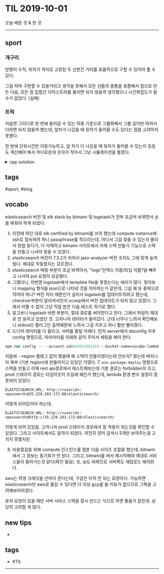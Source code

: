 # TIL 2019-10-01

오늘 배운 것 & 한 것

--------------------------

## sport

### 개구리

방향이 수직, 위치가 격자로 고정된 두 선분간 거리를 효율적으로 구할 수 있어야 풀 수 있다.

그걸 차마 구현할 수 있을거라고 생각을 못해서 모든 선들의 몸통을 포함해서 점으로 만든 다음, 모든 점 집합간 다익스트라를 돌리면 되지 않을까 생각했으나 시간복잡도가 될 수가 없었다. (실패)



### 트럭

처음엔 그리디로 한 번에 들어갈 수 있는 하중 기준으로 그룹화해서 그룹 길이만 따져서 더하면 되지 않을까 했는데, 앞차가 나갔을 때 뒷차가 들어올 수도 있다는 점을 고려하지 못했다. 

한 번에 단위시간만 이동가능하고, 앞 차가 다 나갔을 때 뒷차가 들어올 수 있는지 등등도 계산해야 해서 까다로운데 숫자가 작아서 그냥 시뮬레이션을 돌렸다.

<details><summary>cpp solution</summary>

```cpp

const int MaxN=1010;
int arr[MaxN];
int bridge[101];
void solve()
{
    // https://www.acmicpc.net/problem/13327
    // https://www.acmicpc.net/problem/13335
    // https://www.acmicpc.net/problem/13332

    // 길이 W, 최대 하중 L, ai 트럭무게, 한번에 단위시간만 이동가능. 
    int N,W,L;
    cin>>N>>W>>L;
    for (int n = 0; n < N; n++)
    {
        cin>>arr[n];
        // 순서를 바꿀 수 없으므로, 그리디로 해도 될거 같다.
        // 그러나 문제는 단위시간만 이동 가능하다는것.
        // 그 부분은 그냥 해당 길이 k 그룹이 다 건너는데 걸리는 시간을 f(k,w)로 계산하면 된다.
        // 길이 1이면 w+1, 2면 w+2, ... k면 w+k일듯.
        // 아니다. 앞 트럭들중 몇이 다 건넜을 때, 하중이 괜찮다면 뒤의 트럭이 바로 들어와야 한다.
        // 
    }
    // 그럼 그냥 시간이 널널하니 다 돌려도 괜찮을 수 있다.

    int t=0;
    int cur=0;
    int curLoad=0;
    while(t<150000){
        t++;
        curLoad-=bridge[0];
        bridge[0]=0;
        if(curLoad+arr[cur]<=L){
            bridge[W]=arr[cur];
            curLoad+=arr[cur];
            cur++;
        } else bridge[W]=0;
        bool left=(bridge[W])*true;
        for (int ww = 0; ww < W; ww++)
        {
            // cout << bridge[ww] << ' ';
            if(bridge[ww]!=0){
                left=true;
            }
            bridge[ww]=bridge[ww+1];
        }
        // cout << endl;
        // cout << t << ' ' << curLoad << ' ' << left << ' ' << cur << ' ' << n << endl;
        if(!left && cur>=N){
            break;
        }
    }
    cout << t << endl;
}
```

</details>



## tags
  \#sport, \#blog


## vocabo


elasticsearch 버전 및 elk stack by bitnami 및 logstash가 전부 조금씩 바뀌면서 손을 봐줘야 하게 되었다.

1. 이전에 하던 대로 elk certified by bitnami를 쓰려 했는데 compute instance에 ssh로 접속하려 하니 passphrase를 적으라는데, 어디서 그걸 찾을 수 있는지 몰라서 한참 찾다가, 다 삭제하고 bitnami 사이트에서 자체 스택 만들기 기능으로 스택을 만들고 나서야 찾을 수 있었다.
2. elasticsearch 버전이 7.3.2가 되어서 jaso-analyzer 버전 숫자도 그에 맞게 높여줬다. 제대로 작동할지는 모르겠다.
3. elasticsearch 매핑 부분이 조금 바뀌어서, "logs"인덱스 이름/타입 이름?을 빼주고 나서야 put 요청이 성공했다.
4. 그랬더니, 이번엔 logstash에서 template file을 못찾는다는 에러가 떴다. 찾아보니 mapping 형식을 json으로 나타낸 것을 의미하는거 같은데, 그걸 왜 또 중복으로 적어야 하나? 버전 차이 때문인가 싶어서 logstash를 업데이트하려고 했는데, checkver부분이 달라져서인지 scoop에서 버전 업데이트가 되지 않고 있었다. 그래서 어쩔 수 없이 그냥 직접 받은 다음 테스트 하기로 했다.
5. 알고보니 logstash 바뀐 부분이, 절대 경로를 써야한다고 한다. 그래서 파일이 제대로 안 읽히고 있었던 것.
고치니까 데이터가 들어갔다. 근데 너무나 느려서 확인해보니 stdout{} 플러그인 출력때문에 느려서 그걸 지우고 하니 훨씬 빨라졌다.
6. 드디어 데이터를 다 올리고, 서버를 올릴 차례다. 먼저 server에서 deconfig 이후 config 명령으로, 파라미터를 아래와 같이 주어서 세팅을 해야 한다.
```ps
npm run config -- --account-id=014553383153 --bucket-name=vocabo-lambda-bucket --function-name=vocaboServer --region=ap-northeast-2
```
처음에 --region 플래그 없이 했을때 왜 스택이 만들어졌다는데 안뜨지? 했는데 버지니아 북부 (기본 region)에 만들어지고 있었던 거였다.
7. `win-package-deploy` 명령으로 스택을 만들고 이제 rest api경로에서 테스트해보는데 기본 경로는 forbidden이 뜨고, prod 스테이지 경로는 타임아웃이 뜨길래 왜인가 했는데, lambda 환경 변수 설정이 잘못되어 있었다. 

```
ELASTICSEARCH_URL: http://<userid>:<password>@35.229.203.172:80/elasticsearch/
```
이렇게 되어있어야 하는데,
```
ELASTICSEARCH_URL: http://<userid>:<password>@http://35.229.203.172:80/elasticsearch/
```
이렇게 되어 있었음.
고치니까 prod 스테이지 경로에서 잘 작동이 되는것을 확인할 수 있었다. 그리고 사이트에서도 동작이 되었다.
여전히 영어 검색시 5개만 보여주는걸 고치지 못했지만.

8. 비용절감을 위해 compute 인스턴스를 멈춘 다음 사이즈 조절을 했는데, bitnami에서 그 정보는 동기화가 안 된다. 그리고, bitnami를 써서 재시작해야 제대로 서비스들이 돌아가는것 같다(확인 필요). 또, ip도 바뀌므로 서버쪽도 재업로드 해야한다.

aws는 학생 크레딧을 년마다 준다는데, 구글은 아직 안 되는 모양이다. 가능하면 elasticsearch만 aws로 옮길 수 있다면 더 이상 gcp를 쓸 이유가 없으므로 그쪽을 고려해보아야겠다.

유저 요청이 있을 때만 서버 서비스 스택을 잠시 만드는 식으로 하면 좋을거 같은데. 상당히 고려할 게 많다.



## new tips
- 

## tags
- \#TIL

--------------------------


 